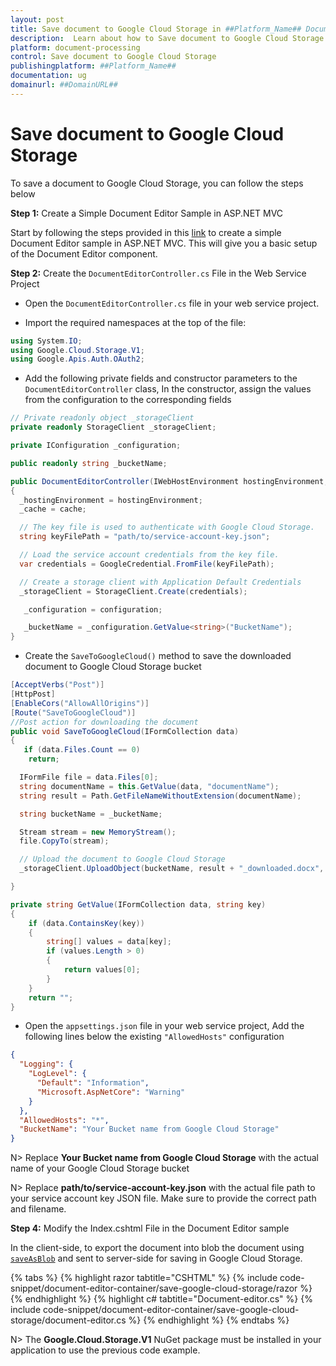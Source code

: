 ```yaml
---
layout: post
title: Save document to Google Cloud Storage in ##Platform_Name## Document editor control | Syncfusion
description:  Learn about how to Save document to Google Cloud Storage in ##Platform_Name## Document editor control of Syncfusion Essential JS 2 and more details.
platform: document-processing
control: Save document to Google Cloud Storage
publishingplatform: ##Platform_Name##
documentation: ug
domainurl: ##DomainURL##
---
```


# Save document to Google Cloud Storage

To save a document to Google Cloud Storage, you can follow the steps below


**Step 1:** Create a Simple Document Editor Sample in ASP.NET MVC

Start by following the steps provided in this [link](../../document-editor/getting-started) to create a simple Document Editor sample in ASP.NET MVC. This will give you a basic setup of the Document Editor component. 


**Step 2:** Create the `DocumentEditorController.cs` File in the Web Service Project

* Open the `DocumentEditorController.cs` file in your web service project.

* Import the required namespaces at the top of the file:

```csharp
using System.IO;
using Google.Cloud.Storage.V1;
using Google.Apis.Auth.OAuth2;
```

* Add the following private fields and constructor parameters to the `DocumentEditorController` class, In the constructor, assign the values from the configuration to the corresponding fields

```csharp
// Private readonly object _storageClient
private readonly StorageClient _storageClient;

private IConfiguration _configuration;

public readonly string _bucketName;

public DocumentEditorController(IWebHostEnvironment hostingEnvironment, IMemoryCache cache, IConfiguration configuration)
{
  _hostingEnvironment = hostingEnvironment;
  _cache = cache;

  // The key file is used to authenticate with Google Cloud Storage.
  string keyFilePath = "path/to/service-account-key.json";

  // Load the service account credentials from the key file.
  var credentials = GoogleCredential.FromFile(keyFilePath);

  // Create a storage client with Application Default Credentials
  _storageClient = StorageClient.Create(credentials);

   _configuration = configuration;

   _bucketName = _configuration.GetValue<string>("BucketName");
}
```

* Create the `SaveToGoogleCloud()` method to save the downloaded document to Google Cloud Storage bucket

```csharp
[AcceptVerbs("Post")]
[HttpPost]
[EnableCors("AllowAllOrigins")]
[Route("SaveToGoogleCloud")]
//Post action for downloading the document
public void SaveToGoogleCloud(IFormCollection data)
{
   if (data.Files.Count == 0)
    return;

  IFormFile file = data.Files[0];
  string documentName = this.GetValue(data, "documentName");
  string result = Path.GetFileNameWithoutExtension(documentName);

  string bucketName = _bucketName;

  Stream stream = new MemoryStream();
  file.CopyTo(stream);

  // Upload the document to Google Cloud Storage
  _storageClient.UploadObject(bucketName, result + "_downloaded.docx", null, stream);

}   

private string GetValue(IFormCollection data, string key)
{
    if (data.ContainsKey(key))
    {
        string[] values = data[key];
        if (values.Length > 0)
        {
            return values[0];
        }
    }
    return "";
}
```

* Open the `appsettings.json` file in your web service project, Add the following lines below the existing `"AllowedHosts"` configuration

```json
{
  "Logging": {
    "LogLevel": {
      "Default": "Information",
      "Microsoft.AspNetCore": "Warning"
    }
  },
  "AllowedHosts": "*",
  "BucketName": "Your Bucket name from Google Cloud Storage"
}
```

N> Replace **Your Bucket name from Google Cloud Storage** with the actual name of your Google Cloud Storage bucket

N> Replace **path/to/service-account-key.json** with the actual file path to your service account key JSON file. Make sure to provide the correct path and filename.

**Step 4:**  Modify the Index.cshtml File in the Document Editor sample

In the client-side, to export the document into blob the document using [`saveAsBlob`](https://ej2.syncfusion.com/aspnetmvc/documentation/api/document-editor#saveAsBlob) and sent to server-side for saving in Google Cloud Storage.


{% tabs %}
{% highlight razor tabtitle="CSHTML" %}
{% include code-snippet/document-editor-container/save-google-cloud-storage/razor %}
{% endhighlight %}
{% highlight c# tabtitle="Document-editor.cs" %}
{% include code-snippet/document-editor-container/save-google-cloud-storage/document-editor.cs %}
{% endhighlight %}
{% endtabs %}

N> The **Google.Cloud.Storage.V1** NuGet package must be installed in your application to use the previous code example.
